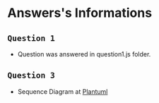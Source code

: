 # Answers's Informations

## `Question 1`

- Question was answered in question1.js folder.

## `Question 3`

- Sequence Diagram at [Plantuml](https://www.plantuml.com/plantuml/png/fL5BIyD04BxdLmnuiOUWvnnAfOzIGIW6wQ7qCDrCqyND9kw3_dqdmUss4Ml474B8DzzZvfjOXyRvIYLEEaMGquSdBGXc4ak35TG7U2O7IsaKhB6a18Mh3RnPCadIlY7TtZtoirZinh2XVJi46SorO-m1NkbWo1wJWAHZU5gliYLhpj0XusneNS8_8KtF2Xa3rYi75uEsgRMbgCJJRO0iFzQdyzpDK5CbnJjCQwr9EDYWKkJwoQxHa0_kBUa2F6jhh8WNQz3QKssAKHUT_Kf3f7VVLmX-vmrWctiXoDfTz8xqk5Ft5NAqkqLYy3HK37DSe5JHBZAZsTmOxlM5rR4CX9l7NEd6EyW9ZJXsyVgNl81wPvGTjM1Wz6Fnr-oRtSVH8VKt2WK1mbuM_SINKN-jzMluZvsketiG6j1gDFntfHCkm5Vg4m00/)
